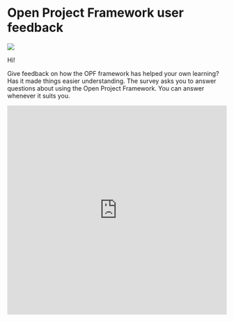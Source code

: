 # Open Project Framework user feedback

![](https://openclipart.org/image/400px/238687)

Hi!

Give feedback on how the OPF framework has helped your own learning? Has it made things easier
understanding. The survey asks you to answer questions about using the Open Project Framework. You can answer whenever it suits you.

<iframe width="640px" height= "480px" src= "https://forms.office.com/Pages/ResponsePage.aspx?id=8Kqebvc_6U2M1B_71FlRua4cqQOTc5JHr-aPQoYM7B9UMlVFUjlNQ0FON0NaQjBHNk1PNTRRMFpNTC4u&embed=true" frameborder= "0" marginwidth= "0" marginheight= "0" style= "border: none; max-width:100%; max-height:100vh" allowfullscreen webkitallowfullscreen mozallowfullscreen msallowfullscreen> </iframe>
